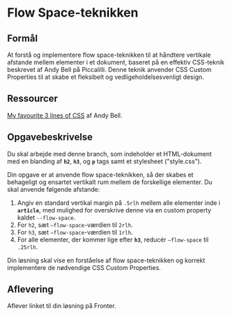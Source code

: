 # **Flow Space-teknikken**

## Formål

At forstå og implementere flow space-teknikken til at håndtere vertikale afstande mellem elementer i et dokument, baseret på en effektiv CSS-teknik beskrevet af Andy Bell på Piccalilli. Denne teknik anvender CSS Custom Properties til at skabe et fleksibelt og vedligeholdelsesvenligt design.

## **Ressourcer**

[My favourite 3 lines of CSS](https://piccalil.li/blog/my-favourite-3-lines-of-css/) af Andy Bell.

## Opgavebeskrivelse

Du skal arbejde med denne branch, som indeholder et HTML-dokument med en blanding af **`h2`**, **`h3`**, og **`p`** tags samt et stylesheet ("style.css").

Din opgave er at anvende flow space-teknikken, så der skabes et behageligt og ensartet vertikalt rum mellem de forskellige elementer. Du skal anvende følgende afstande:

1. Angiv en standard vertikal margin på `.5rlh` mellem alle elementer inde i **`article`**, med mulighed for overskrive denne via en custom property kaldet `--flow-space`.
2. For `h2`, sæt `—flow-space`-værdien til `2rlh`.
3. For `h3`, sæt `—flow-space`-værdien til `1rlh`.
4. For alle elementer, der kommer lige efter **`h3`**, reducér `—flow-space` til `.25rlh`.

Din løsning skal vise en forståelse af flow space-teknikken og korrekt implementere de nødvendige CSS Custom Properties.

## Aflevering

Aflever linket til din løsning på Fronter.

